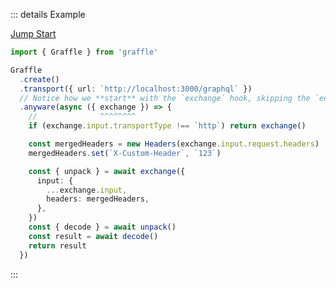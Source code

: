 ::: details Example

<div class="ExampleSnippet">
<a href="../../examples/anyware/jump-start">Jump Start</a>

<!-- dprint-ignore-start -->
```ts twoslash
import { Graffle } from 'graffle'

Graffle
  .create()
  .transport({ url: `http://localhost:3000/graphql` })
  // Notice how we **start** with the `exchange` hook, skipping the `encode` and `pack` hooks.
  .anyware(async ({ exchange }) => {
    //              ^^^^^^^^
    if (exchange.input.transportType !== `http`) return exchange()

    const mergedHeaders = new Headers(exchange.input.request.headers)
    mergedHeaders.set(`X-Custom-Header`, `123`)

    const { unpack } = await exchange({
      input: {
        ...exchange.input,
        headers: mergedHeaders,
      },
    })
    const { decode } = await unpack()
    const result = await decode()
    return result
  })
```
<!-- dprint-ignore-end -->

</div>
:::
